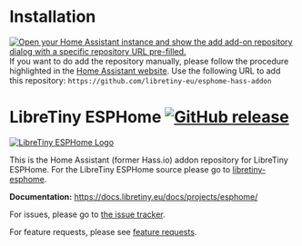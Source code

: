 # Installation

[![Open your Home Assistant instance and show the add add-on repository dialog with a specific repository URL pre-filled.](https://my.home-assistant.io/badges/supervisor_add_addon_repository.svg)](https://my.home-assistant.io/redirect/supervisor_add_addon_repository/?repository_url=https%3A%2F%2Fgithub.com%2Flibretiny-eu%2Fesphome-hass-addon)
If you want to do add the repository manually, please follow the procedure highlighted in the [Home Assistant website](https://home-assistant.io/hassio/installing_third_party_addons). Use the following URL to add this repository: `https://github.com/libretiny-eu/esphome-hass-addon`

# LibreTiny ESPHome [![GitHub release](https://img.shields.io/github/release/kuba2k2/libretiny-esphome.svg)](https://gitHub.com/kuba2k2/libretiny-esphome/releases/)

[![LibreTiny ESPHome Logo](https://esphome.io/_images/logo-text.png)](https://docs.libretiny.eu/docs/projects/esphome/)

This is the Home Assistant (former Hass.io) addon repository for LibreTiny ESPHome. For the LibreTiny ESPHome source please go to [libretiny-esphome](https://github.com/kuba2k2/libretiny-esphome).

**Documentation:** https://docs.libretiny.eu/docs/projects/esphome/

For issues, please go to [the issue tracker](https://github.com/kuba2k2/libretiny-esphome/issues).

For feature requests, please see [feature requests](https://github.com/kuba2k2/libretiny-esphome/issues).
